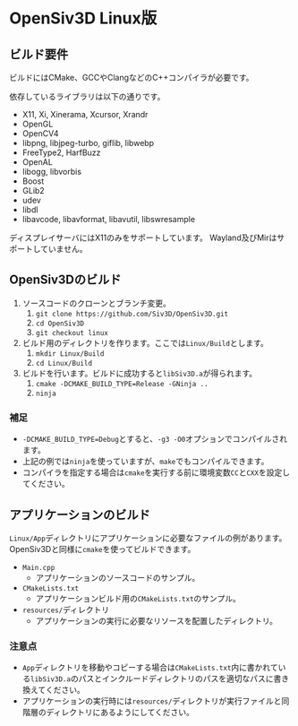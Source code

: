 # OpenSiv3D Linux版


## ビルド要件
ビルドにはCMake、GCCやClangなどのC++コンパイラが必要です。

依存しているライブラリは以下の通りです。
- X11, Xi, Xinerama, Xcursor, Xrandr
- OpenGL
- OpenCV4
- libpng, libjpeg-turbo, giflib, libwebp
- FreeType2, HarfBuzz
- OpenAL
- libogg, libvorbis
- Boost
- GLib2
- udev
- libdl
- libavcode, libavformat, libavutil, libswresample

ディスプレイサーバにはX11のみをサポートしています。
Wayland及びMirはサポートしていません。


## OpenSiv3Dのビルド
1. ソースコードのクローンとブランチ変更。
	1. `git clone https://github.com/Siv3D/OpenSiv3D.git`
	1. `cd OpenSiv3D`
	1. `git checkout linux`
1. ビルド用のディレクトリを作ります。ここでは`Linux/Build`とします。
	1. `mkdir Linux/Build`
	1. `cd Linux/Build`
1. ビルドを行います。ビルドに成功すると`libSiv3D.a`が得られます。
	1. `cmake -DCMAKE_BUILD_TYPE=Release -GNinja ..`
	1. `ninja`

### 補足
- `-DCMAKE_BUILD_TYPE=Debug`とすると、`-g3 -O0`オプションでコンパイルされます。
- 上記の例では`ninja`を使っていますが、`make`でもコンパイルできます。
- コンパイラを指定する場合は`cmake`を実行する前に環境変数`CC`と`CXX`を設定してください。


## アプリケーションのビルド
`Linux/App`ディレクトリにアプリケーションに必要なファイルの例があります。
OpenSiv3Dと同様に`cmake`を使ってビルドできます。
- `Main.cpp`
	- アプリケーションのソースコードのサンプル。
- `CMakeLists.txt`
	- アプリケーションビルド用の`CMakeLists.txt`のサンプル。
- `resources/`ディレクトリ
	- アプリケーションの実行に必要なリソースを配置したディレクトリ。

### 注意点
- `App`ディレクトリを移動やコピーする場合は`CMakeLists.txt`内に書かれている`libSiv3D.a`のパスとインクルードディレクトリのパスを適切なパスに書き換えてください。
- アプリケーションの実行時には`resources/`ディレクトリが実行ファイルと同階層のディレクトリにあるようにしてください。
